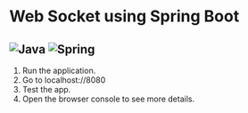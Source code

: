 # Web Socket using Spring Boot

![Java](https://img.shields.io/badge/java-%23ED8B00.svg?style=for-the-badge&logo=java&logoColor=white)
![Spring](https://img.shields.io/badge/spring-%236DB33F.svg?style=for-the-badge&logo=spring&logoColor=white)
---

1. Run the application.
2. Go to localhost://8080
3. Test the app.
4. Open the browser console to see more details.